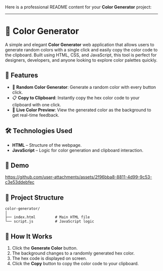 Here is a professional README content for your **Color Generator** project:

---

# 🎨 Color Generator

A simple and elegant **Color Generator** web application that allows users to generate random colors with a single click and easily copy the color code to the clipboard. Built using HTML, CSS, and JavaScript, this tool is perfect for designers, developers, and anyone looking to explore color palettes quickly.

## 🚀 Features

* 🎲 **Random Color Generator**: Generate a random color with every button click.
* 📋 **Copy to Clipboard**: Instantly copy the hex color code to your clipboard with one click.
* 🎨 **Live Color Preview**: View the generated color as the background to get real-time feedback.

## 🛠️ Technologies Used

* **HTML** – Structure of the webpage.
* **JavaScript** – Logic for color generation and clipboard interaction.

## 📸 Demo

https://github.com/user-attachments/assets/2f96bba8-8811-4d99-9c53-c3e53ddebfec


## 📂 Project Structure

```
color-generator/
│
├── index.html         # Main HTML file
└── script.js          # JavaScript logic
```

## 🧠 How It Works

1. Click the **Generate Color** button.
2. The background changes to a randomly generated hex color.
3. The hex code is displayed on screen.
4. Click the **Copy** button to copy the color code to your clipboard.



